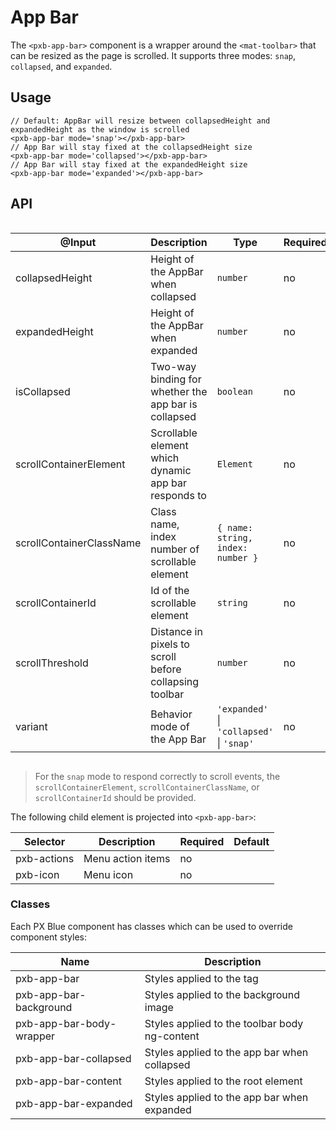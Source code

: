 # App Bar

The `<pxb-app-bar>` component is a wrapper around the `<mat-toolbar>` that can be resized as the page is scrolled. It supports three modes: `snap`, `collapsed`, and `expanded`.

## Usage

```tsx
// Default: AppBar will resize between collapsedHeight and expandedHeight as the window is scrolled
<pxb-app-bar mode='snap'></pxb-app-bar>
// App Bar will stay fixed at the collapsedHeight size
<pxb-app-bar mode='collapsed'></pxb-app-bar>
// App Bar will stay fixed at the expandedHeight size
<pxb-app-bar mode='expanded'></pxb-app-bar>
```

## API

<div style="overflow: auto;">

| @Input                      | Description                                                  | Type                                         | Required | Default                                |
| --------------------------- | ------------------------------------------------------------ | -------------------------------------------- | -------- | -------------------------------------- |
| collapsedHeight             | Height of the AppBar when collapsed                          | `number`                                     | no       | theme default                          |
| expandedHeight              | Height of the AppBar when expanded                           | `number`                                     | no       | 200                                    |
| isCollapsed                 | Two-way binding for whether the app bar is collapsed         | `boolean`                                    | no       | false                                  |
| scrollContainerElement      | Scrollable element which dynamic app bar responds to         | `Element`                                    | no       |                                        |
| scrollContainerClassName    | Class name, index number of scrollable element               | `{ name: string, index: number }`            | no       |                                        |
| scrollContainerId           | Id of the scrollable element                                 | `string`                                     | no       |                                        |
| scrollThreshold             | Distance in pixels to scroll before collapsing toolbar       | `number`                                     | no       | expandedHeight - collapsedHeight       |
| variant                     | Behavior mode of the App Bar                                 | `'expanded'` \| `'collapsed'` \| `'snap'`    | no       | 'snap'                                 |

</div>

> For the `snap` mode to respond correctly to scroll events, the `scrollContainerElement`, `scrollContainerClassName`, or `scrollContainerId` should be provided. 


The following child element is projected into `<pxb-app-bar>`:

| Selector                     | Description                                                  | Required | Default |
| ---------------------------- | ------------------------------------------------------------ | -------- | ------- |
| pxb-actions                  | Menu action items                                            | no       |         |
| pxb-icon                     | Menu icon                                                    | no       |         |


### Classes

Each PX Blue component has classes which can be used to override component styles:

| Name                                 | Description                                     |
| ------------------------------------ | ----------------------------------------------- |
| pxb-app-bar                          | Styles applied to the tag                       |
| pxb-app-bar-background               | Styles applied to the background image          |
| pxb-app-bar-body-wrapper             | Styles applied to the toolbar body ng-content   |
| pxb-app-bar-collapsed                | Styles applied to the app bar when collapsed    |
| pxb-app-bar-content                  | Styles applied to the root element              |
| pxb-app-bar-expanded                 | Styles applied to the app bar when expanded     |
